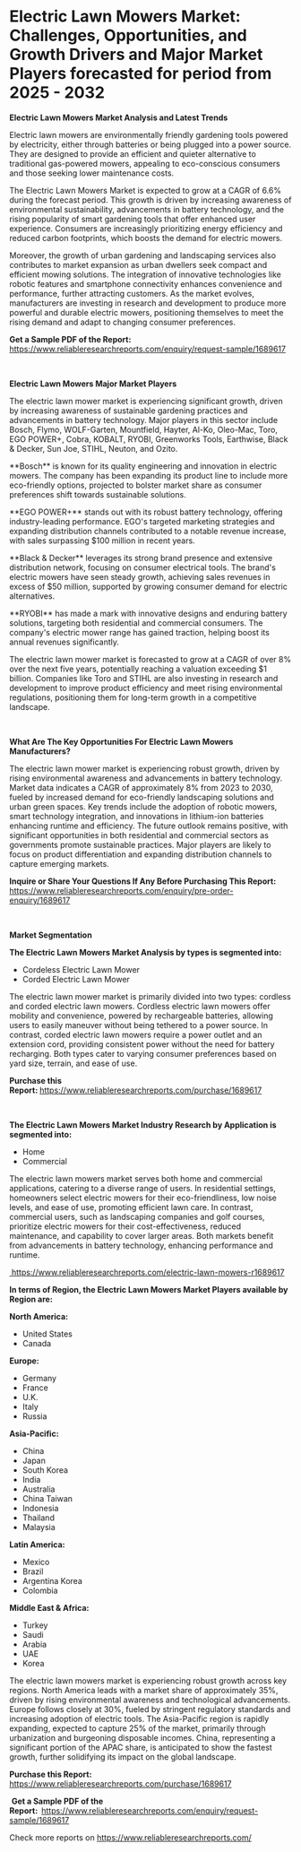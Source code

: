 <p><h1>Electric Lawn Mowers Market: Challenges, Opportunities, and Growth Drivers and Major Market Players forecasted for period from 2025 - 2032</h1></p><p><strong>Electric Lawn Mowers Market Analysis and Latest Trends</strong></p>
<p><p>Electric lawn mowers are environmentally friendly gardening tools powered by electricity, either through batteries or being plugged into a power source. They are designed to provide an efficient and quieter alternative to traditional gas-powered mowers, appealing to eco-conscious consumers and those seeking lower maintenance costs.</p><p>The Electric Lawn Mowers Market is expected to grow at a CAGR of 6.6% during the forecast period. This growth is driven by increasing awareness of environmental sustainability, advancements in battery technology, and the rising popularity of smart gardening tools that offer enhanced user experience. Consumers are increasingly prioritizing energy efficiency and reduced carbon footprints, which boosts the demand for electric mowers.</p><p>Moreover, the growth of urban gardening and landscaping services also contributes to market expansion as urban dwellers seek compact and efficient mowing solutions. The integration of innovative technologies like robotic features and smartphone connectivity enhances convenience and performance, further attracting customers. As the market evolves, manufacturers are investing in research and development to produce more powerful and durable electric mowers, positioning themselves to meet the rising demand and adapt to changing consumer preferences.</p></p>
<p><strong>Get a Sample PDF of the Report:&nbsp;</strong> <a href="https://www.reliableresearchreports.com/enquiry/request-sample/1689617?utm_campaign=2251&utm_medium=2&utm_source=Github&utm_content=ia&utm_term=10042025&utm_id=electric-lawn-mowers">https://www.reliableresearchreports.com/enquiry/request-sample/1689617</a></p>
<p>&nbsp;</p>
<p><strong>Electric Lawn Mowers Major Market Players</strong></p>
<p><p>The electric lawn mower market is experiencing significant growth, driven by increasing awareness of sustainable gardening practices and advancements in battery technology. Major players in this sector include Bosch, Flymo, WOLF-Garten, Mountfield, Hayter, Al-Ko, Oleo-Mac, Toro, EGO POWER+, Cobra, KOBALT, RYOBI, Greenworks Tools, Earthwise, Black & Decker, Sun Joe, STIHL, Neuton, and Ozito.</p><p>**Bosch** is known for its quality engineering and innovation in electric mowers. The company has been expanding its product line to include more eco-friendly options, projected to bolster market share as consumer preferences shift towards sustainable solutions. </p><p>**EGO POWER+** stands out with its robust battery technology, offering industry-leading performance. EGO's targeted marketing strategies and expanding distribution channels contributed to a notable revenue increase, with sales surpassing $100 million in recent years.</p><p>**Black & Decker** leverages its strong brand presence and extensive distribution network, focusing on consumer electrical tools. The brand's electric mowers have seen steady growth, achieving sales revenues in excess of $50 million, supported by growing consumer demand for electric alternatives.</p><p>**RYOBI** has made a mark with innovative designs and enduring battery solutions, targeting both residential and commercial consumers. The company's electric mower range has gained traction, helping boost its annual revenues significantly.</p><p>The electric lawn mower market is forecasted to grow at a CAGR of over 8% over the next five years, potentially reaching a valuation exceeding $1 billion. Companies like Toro and STIHL are also investing in research and development to improve product efficiency and meet rising environmental regulations, positioning them for long-term growth in a competitive landscape.</p></p>
<p>&nbsp;</p>
<p><strong>What Are The Key Opportunities For Electric Lawn Mowers Manufacturers?</strong></p>
<p><p>The electric lawn mower market is experiencing robust growth, driven by rising environmental awareness and advancements in battery technology. Market data indicates a CAGR of approximately 8% from 2023 to 2030, fueled by increased demand for eco-friendly landscaping solutions and urban green spaces. Key trends include the adoption of robotic mowers, smart technology integration, and innovations in lithium-ion batteries enhancing runtime and efficiency. The future outlook remains positive, with significant opportunities in both residential and commercial sectors as governments promote sustainable practices. Major players are likely to focus on product differentiation and expanding distribution channels to capture emerging markets.</p></p>
<p><strong>Inquire or Share Your Questions If Any Before Purchasing This Report:</strong> <a href="https://www.reliableresearchreports.com/enquiry/pre-order-enquiry/1689617?utm_campaign=2251&utm_medium=2&utm_source=Github&utm_content=ia&utm_term=10042025&utm_id=electric-lawn-mowers">https://www.reliableresearchreports.com/enquiry/pre-order-enquiry/1689617</a></p>
<p>&nbsp;</p>
<p><strong>Market Segmentation</strong></p>
<p><strong>The Electric Lawn Mowers Market Analysis by types is segmented into:</strong></p>
<p><ul><li>Cordeless Electric Lawn Mower</li><li>Corded Electric Lawn Mower</li></ul></p>
<p><p>The electric lawn mower market is primarily divided into two types: cordless and corded electric lawn mowers. Cordless electric lawn mowers offer mobility and convenience, powered by rechargeable batteries, allowing users to easily maneuver without being tethered to a power source. In contrast, corded electric lawn mowers require a power outlet and an extension cord, providing consistent power without the need for battery recharging. Both types cater to varying consumer preferences based on yard size, terrain, and ease of use.</p></p>
<p><strong>Purchase this Report:&nbsp;</strong><a href="https://www.reliableresearchreports.com/purchase/1689617?utm_campaign=2251&utm_medium=2&utm_source=Github&utm_content=ia&utm_term=10042025&utm_id=electric-lawn-mowers">https://www.reliableresearchreports.com/purchase/1689617</a></p>
<p>&nbsp;</p>
<p><strong>The Electric Lawn Mowers Market Industry Research by Application is segmented into:</strong></p>
<p><ul><li>Home</li><li>Commercial</li></ul></p>
<p><p>The electric lawn mowers market serves both home and commercial applications, catering to a diverse range of users. In residential settings, homeowners select electric mowers for their eco-friendliness, low noise levels, and ease of use, promoting efficient lawn care. In contrast, commercial users, such as landscaping companies and golf courses, prioritize electric mowers for their cost-effectiveness, reduced maintenance, and capability to cover larger areas. Both markets benefit from advancements in battery technology, enhancing performance and runtime.</p></p>
<p><a href="https://www.reliableresearchreports.com/electric-lawn-mowers-r1689617?utm_campaign=2251&utm_medium=2&utm_source=Github&utm_content=ia&utm_term=10042025&utm_id=electric-lawn-mowers">&nbsp;https://www.reliableresearchreports.com/electric-lawn-mowers-r1689617</a></p>
<p><strong>In terms of Region, the Electric Lawn Mowers Market Players available by Region are:</strong></p>
<p>
    <p> <strong> North America: </strong>
        <ul>
            <li>United States</li>
            <li>Canada</li>
        </ul>
        </p> 
    <p> <strong> Europe: </strong>
        <ul>
            <li>Germany</li>
            <li>France</li>
            <li>U.K.</li>
            <li>Italy</li>
            <li>Russia</li>
        </ul>
        </p> 
    <p> <strong> Asia-Pacific: </strong>
        <ul>
            <li>China</li>
            <li>Japan</li>
            <li>South Korea</li>
            <li>India</li>
            <li>Australia</li>
            <li>China Taiwan</li>
            <li>Indonesia</li>
            <li>Thailand</li>
            <li>Malaysia</li>
        </ul>
        </p> 
    <p> <strong> Latin America: </strong>
        <ul>
            <li>Mexico</li>
            <li>Brazil</li>
            <li>Argentina Korea</li>
            <li>Colombia</li>
        </ul>
        </p> 
    <p> <strong> Middle East & Africa: </strong>
        <ul>
            <li>Turkey</li>
            <li>Saudi</li>
            <li>Arabia</li>
            <li>UAE</li>
            <li>Korea</li>
        </ul>
    </p>
    </p>
<p><p>The electric lawn mowers market is experiencing robust growth across key regions. North America leads with a market share of approximately 35%, driven by rising environmental awareness and technological advancements. Europe follows closely at 30%, fueled by stringent regulatory standards and increasing adoption of electric tools. The Asia-Pacific region is rapidly expanding, expected to capture 25% of the market, primarily through urbanization and burgeoning disposable incomes. China, representing a significant portion of the APAC share, is anticipated to show the fastest growth, further solidifying its impact on the global landscape.</p></p>
<p><strong>Purchase this Report: </strong><a href="https://www.reliableresearchreports.com/purchase/1689617?utm_campaign=2251&utm_medium=2&utm_source=Github&utm_content=ia&utm_term=10042025&utm_id=electric-lawn-mowers">https://www.reliableresearchreports.com/purchase/1689617</a></p>
<p>&nbsp;<strong>Get a Sample PDF of the Report:&nbsp;&nbsp;</strong><a href="https://www.reliableresearchreports.com/enquiry/request-sample/1689617?utm_campaign=2251&utm_medium=2&utm_source=Github&utm_content=ia&utm_term=10042025&utm_id=electric-lawn-mowers">https://www.reliableresearchreports.com/enquiry/request-sample/1689617</a></p>
<p><strong></strong></p>
<p>Check more reports on <a href="https://www.reliableresearchreports.com/?utm_campaign=2251&utm_medium=2&utm_source=Github&utm_content=ia&utm_term=10042025&utm_id=electric-lawn-mowers">https://www.reliableresearchreports.com/</a></p>